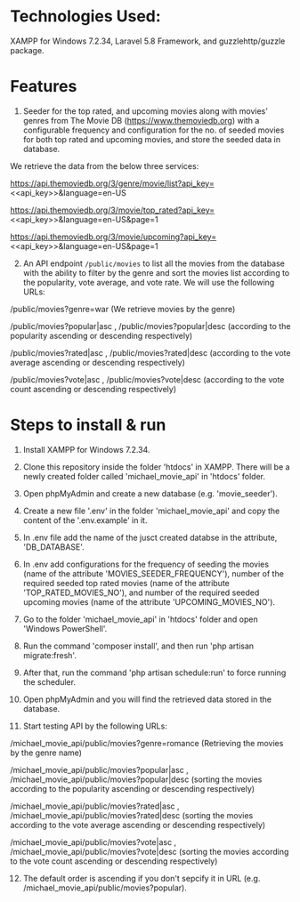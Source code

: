 # Technologies Used:
XAMPP for Windows 7.2.34, Laravel 5.8 Framework, and guzzlehttp/guzzle package.

# Features
1. Seeder for the top rated, and upcoming movies along with movies' genres from The Movie DB (https://www.themoviedb.org) with a configurable frequency and configuration for the no. of seeded movies for both top rated and upcoming movies, and store the seeded data in database.

We retrieve the data from the below three services:

https://api.themoviedb.org/3/genre/movie/list?api_key=<<api_key>>&language=en-US

https://api.themoviedb.org/3/movie/top_rated?api_key=<<api_key>>&language=en-US&page=1

https://api.themoviedb.org/3/movie/upcoming?api_key=<<api_key>>&language=en-US&page=1



2. An API endpoint `/public/movies` to list all the movies from the database with the ability to filter by the genre and sort the movies list according to the popularity, vote average, and vote rate. We will use the following URLs:

/public/movies?genre=war (We retrieve movies by the genre)

/public/movies?popular|asc , /public/movies?popular|desc (according to the popularity ascending or descending respectively) 

/public/movies?rated|asc , /public/movies?rated|desc (according to the vote average ascending or descending respectively)

/public/movies?vote|asc , /public/movies?vote|desc (according to the vote count ascending or descending respectively)


# Steps to install & run

1. Install XAMPP for Windows 7.2.34.

2. Clone this repository inside the folder 'htdocs' in XAMPP. There will be a newly created folder called 'michael_movie_api' in 'htdocs' folder.

3. Open phpMyAdmin and create a new database (e.g. 'movie_seeder').

4. Create a new file '.env' in the folder 'michael_movie_api' and copy the content of the '.env.example' in it.

5. In .env file add the name of the jusct created databse in the attribute, 'DB_DATABASE'.

6. In .env add configurations for the frequency of seeding the movies (name of the attribute 'MOVIES_SEEDER_FREQUENCY'), number of the required seeded top rated movies (name of the attribute 'TOP_RATED_MOVIES_NO'), and  number of the required seeded upcoming movies (name of the attribute 'UPCOMING_MOVIES_NO').

7. Go to the folder 'michael_movie_api' in 'htdocs' folder and open 'Windows PowerShell'.

8. Run the command 'composer install', and then run 'php artisan migrate:fresh'.

9. After that, run the command 'php artisan schedule:run' to force running the scheduler.

10. Open phpMyAdmin and you will find the retrieved data stored in the database.

11. Start testing API by the following URLs:

/michael_movie_api/public/movies?genre=romance (Retrieving the movies by the genre name)

/michael_movie_api/public/movies?popular|asc , /michael_movie_api/public/movies?popular|desc (sorting the movies according to the popularity ascending or descending respectively) 

/michael_movie_api/public/movies?rated|asc , /michael_movie_api/public/movies?rated|desc (sorting the movies according to the vote average ascending or descending respectively)

/michael_movie_api/public/movies?vote|asc , /michael_movie_api/public/movies?vote|desc (sorting the movies according to the vote count ascending or descending respectively)

12. The default order is ascending if you don't sepcify it in URL (e.g. /michael_movie_api/public/movies?popular).
